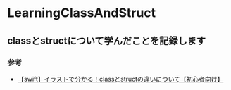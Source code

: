 # LearningClassAndStruct
## classとstructについて学んだことを記録します
### 参考
* [【swift】イラストで分かる！classとstructの違いについて【初心者向け】
](https://qiita.com/natya/items/24d9e68ff965f8da09ad)
